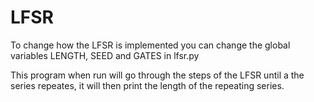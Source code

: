 # LFSR

To change how the LFSR is implemented you can change the global variables LENGTH, SEED and GATES in lfsr.py

This program when run will go through the steps of the LFSR until a the series repeates, it will then print
the length of the repeating series. 

